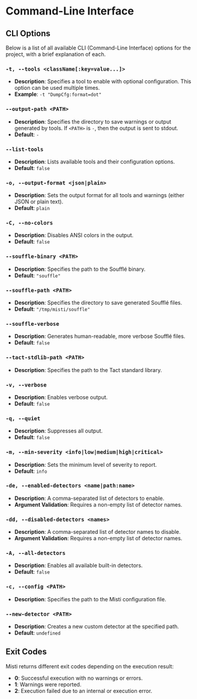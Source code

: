 # Command-Line Interface

## CLI Options
Below is a list of all available CLI (Command-Line Interface) options for the project, with a brief explanation of each.

### `-t, --tools <className[:key=value...]>`
- **Description**: Specifies a tool to enable with optional configuration. This option can be used multiple times.
- **Example**: `-t "DumpCfg:format=dot"`

### `--output-path <PATH>`
- **Description**: Specifies the directory to save warnings or output generated by tools. If `<PATH>` is `-`, then the output is sent to stdout.
- **Default**: `-`

### `--list-tools`
- **Description**: Lists available tools and their configuration options.
- **Default**: `false`

### `-o, --output-format <json|plain>`
- **Description**: Sets the output format for all tools and warnings (either JSON or plain text).
- **Default**: `plain`

### `-C, --no-colors`
- **Description**: Disables ANSI colors in the output.
- **Default**: `false`

### `--souffle-binary <PATH>`
- **Description**: Specifies the path to the Soufflé binary.
- **Default**: `"souffle"`

### `--souffle-path <PATH>`
- **Description**: Specifies the directory to save generated Soufflé files.
- **Default**: `"/tmp/misti/souffle"`

### `--souffle-verbose`
- **Description**: Generates human-readable, more verbose Soufflé files.
- **Default**: `false`

### `--tact-stdlib-path <PATH>`
- **Description**: Specifies the path to the Tact standard library.

### `-v, --verbose`
- **Description**: Enables verbose output.
- **Default**: `false`

### `-q, --quiet`
- **Description**: Suppresses all output.
- **Default**: `false`

### `-m, --min-severity <info|low|medium|high|critical>`
- **Description**: Sets the minimum level of severity to report.
- **Default**: `info`

### `-de, --enabled-detectors <name|path:name>`
- **Description**: A comma-separated list of detectors to enable.
- **Argument Validation**: Requires a non-empty list of detector names.

### `-dd, --disabled-detectors <names>`
- **Description**: A comma-separated list of detector names to disable.
- **Argument Validation**: Requires a non-empty list of detector names.

### `-A, --all-detectors`
- **Description**: Enables all available built-in detectors.
- **Default**: `false`

### `-c, --config <PATH>`
- **Description**: Specifies the path to the Misti configuration file.

### `--new-detector <PATH>`
- **Description**: Creates a new custom detector at the specified path.
- **Default**: `undefined`

## Exit Codes
Misti returns different exit codes depending on the execution result:
- **0**: Successful execution with no warnings or errors.
- **1**: Warnings were reported.
- **2**: Execution failed due to an internal or execution error.
